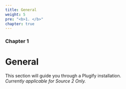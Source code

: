 ```yaml
---
title: General
weight: 5
pre: "<b>1. </b>"
chapter: true
---
```



### Chapter 1

# General

This section will guide you through a Plugify installation.  
_Currently applicable for Source 2 Only._